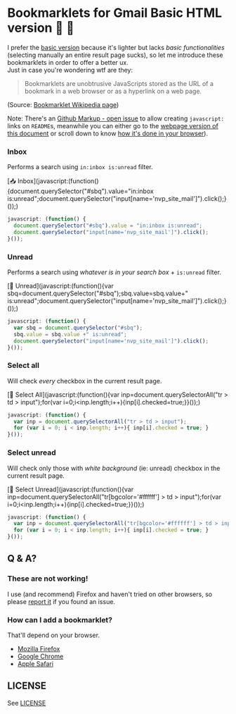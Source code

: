 # Bookmarklets for Gmail Basic HTML version :email: :dash:

I prefer the [basic version](https://mail.google.com/?ui=html) because it's lighter but lacks _basic functionalities_ (selecting manually an entire result page sucks), so let me introduce these bookmarklets in order to offer a better ux.  
Just in case you're wondering wtf are they:

> Bookmarklets are unobtrusive JavaScripts stored as the URL of a bookmark in a web browser or as a hyperlink on a web page.

(Source: [Bookmarklet Wikipedia page](https://en.wikipedia.org/wiki/Bookmarklet))

Note: There's an [Github Markup - open issue](https://github.com/github/markup/issues/79) to allow creating `javascript:` links on `README`s, meanwhile you can either go to the [webpage version of this document](https://cyberpunk.net.ar/gmail-basic-html-bookmarklets/) or scroll down to know [how it's done in your browser](#q--a)).

### Inbox

Performs a search using `in:inbox is:unread` filter.  

[📥 Inbox](javascript:(function(){document.querySelector("#sbq").value="in:inbox is:unread";document.querySelector("input[name='nvp_site_mail']").click();}());)

```javascript
javascript: (function() {
  document.querySelector("#sbq").value = "in:inbox is:unread";
  document.querySelector("input[name='nvp_site_mail']").click();
}());
``` 

### Unread

Performs a search using _whatever is in your search box_ + `is:unread` filter.  

[📩 Unread](javascript:(function(){var sbq=document.querySelector("#sbq");sbq.value=sbq.value+" is:unread";document.querySelector("input[name='nvp_site_mail']").click();}());)

```javascript
javascript: (function() {
  var sbq = document.querySelector("#sbq");
  sbq.value = sbq.value +" is:unread";
  document.querySelector("input[name='nvp_site_mail']").click();
}());
``` 

### Select all

Will check _every_ checkbox in the current result page.

[📕 Select All](javascript:(function(){var inp=document.querySelectorAll("tr > td > input");for(var i=0;i<inp.length;i++){inp[i].checked=true;}}());)

```javascript
javascript: (function() {
  var inp = document.querySelectorAll("tr > td > input");
  for (var i = 0; i < inp.length; i++){ inp[i].checked = true; }
}());
``` 

### Select unread

Will check only those with _white background_ (ie: unread) checkbox in the current result page.

[📗 Select Unread](javascript:(function(){var inp=document.querySelectorAll("tr[bgcolor='#ffffff'] > td > input");for(var i=0;i<inp.length;i++){inp[i].checked=true;}}());)

```javascript
javascript: (function() {
  var inp = document.querySelectorAll("tr[bgcolor='#ffffff'] > td > input");
  for (var i = 0; i < inp.length; i++){ inp[i].checked = true; }
}());
``` 

## Q & A?

### These are not working! 

I use (and recommend) Firefox and haven't tried on other browsers, so please [report it](https://github.com/lvm/gmail-basic-html-bookmarklets/issues) if you found an issue.

### How can I add a bookmarklet?

That'll depend on your browser.

* [Mozilla Firefox](https://support.mozilla.org/en-US/kb/bookmarklets-perform-common-web-page-tasks)
* [Google Chrome](https://support.google.com/chrome/answer/188842?co=GENIE.Platform%3DDesktop&hl=en)
* [Apple Safari](https://support.apple.com/guide/safari/bookmark-webpages-that-you-want-to-revisit-ibrw1039/mac)


## LICENSE

See [LICENSE](LICENSE)
